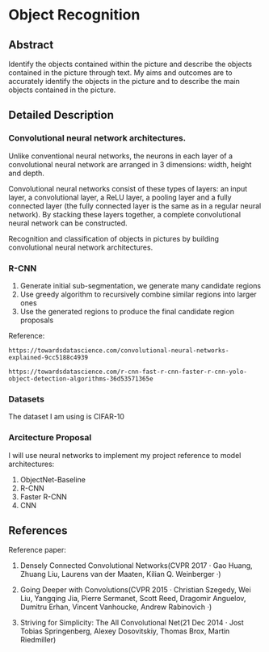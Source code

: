 # Object Recognition

## Abstract

Identify the objects contained within the picture and describe the objects contained in the picture through text. My aims and outcomes are to accurately identify the objects in the picture and to describe the main objects contained in the picture.

## Detailed Description
### Convolutional neural network architectures.

Unlike conventional neural networks, the neurons in each layer of a convolutional neural network are arranged in 3 dimensions: width, height and depth.

Convolutional neural networks consist of these types of layers: an input layer, a convolutional layer, a ReLU layer, a pooling layer and a fully connected layer (the fully connected layer is the same as in a regular neural network). By stacking these layers together, a complete convolutional neural network can be constructed.

Recognition and classification of objects in pictures by building convolutional neural network architectures.

### R-CNN

1. Generate initial sub-segmentation, we generate many candidate     regions
2. Use greedy algorithm to recursively combine similar regions into larger ones 
3. Use the generated regions to produce the final candidate region proposals 

Reference:

    https://towardsdatascience.com/convolutional-neural-networks-explained-9cc5188c4939

    https://towardsdatascience.com/r-cnn-fast-r-cnn-faster-r-cnn-yolo-object-detection-algorithms-36d53571365e

### Datasets

The dataset I am using is CIFAR-10

### Arcitecture Proposal

I will use neural networks to implement my project reference to model architectures:

1. ObjectNet-Baseline
2. R-CNN
3. Faster R-CNN
4. CNN

## References
Reference paper:

1. Densely Connected Convolutional Networks(CVPR 2017  ·  Gao Huang, Zhuang Liu, Laurens van der Maaten, Kilian Q. Weinberger ·)

2. Going Deeper with Convolutions(CVPR 2015  ·  Christian Szegedy, Wei Liu, Yangqing Jia, Pierre Sermanet, Scott Reed, Dragomir Anguelov, Dumitru Erhan, Vincent Vanhoucke, Andrew Rabinovich ·)

3. Striving for Simplicity: The All Convolutional Net(21 Dec 2014  ·  Jost Tobias Springenberg, Alexey Dosovitskiy, Thomas Brox, Martin Riedmiller)